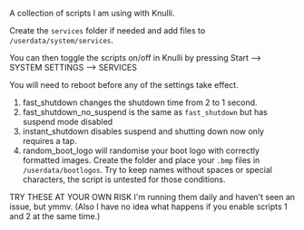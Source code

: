A collection of scripts I am using with Knulli.

Create the `services` folder if needed and add files to `/userdata/system/services`.

You can then toggle the scripts on/off in Knulli by pressing Start --> SYSTEM SETTINGS --> SERVICES

You will need to reboot before any of the settings take effect.

1. fast_shutdown changes the shutdown time from 2 to 1 second.
2. fast_shutdown_no_suspend is the same as `fast_shutdown` but has suspend mode disabled
3. instant_shutdown disables suspend and shutting down now only requires a tap.
4. random_boot_logo will randomise your boot logo with correctly formatted images. Create the folder and place your `.bmp` files in `/userdata/bootlogos`. Try to keep names without spaces or special characters, the script is untested for those conditions.

TRY THESE AT YOUR OWN RISK
I'm running them daily and haven't seen an issue, but ymmv. (Also I have no idea what happens if you enable scripts 1 and 2 at the same time.)
